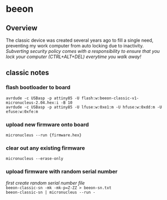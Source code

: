 # beeon

## Overview
The classic device was created several years ago to fill a single need, preventing my work computer from auto locking due to inactivity. *Subverting security policy comes with a responsibility to ensure that you lock your computer (CTRL+ALT+DEL) everytime you walk away!*  

## classic notes
### flash bootloader to board
`avrdude -c USBasp -p attiny85 -U flash:w:beeon-classic-v1-micronucleus-2.04.hex:i -B 10`  
`avrdude -c USBasp -p attiny85 -U lfuse:w:0xe1:m -U hfuse:w:0xdd:m -U efuse:w:0xfe:m`  
### upload new firmware onto board
`micronucleus --run {firmware.hex}`
### clear out any existing firmware
`micronucleus --erase-only`
### upload firmware with random serial number
*first create random serial number file*  
`beeon-classic-sn -mk -mk-p=Z-ZZ > beeon-sn.txt`  
`beeon-classic-sn | micronucleus --run -`  

